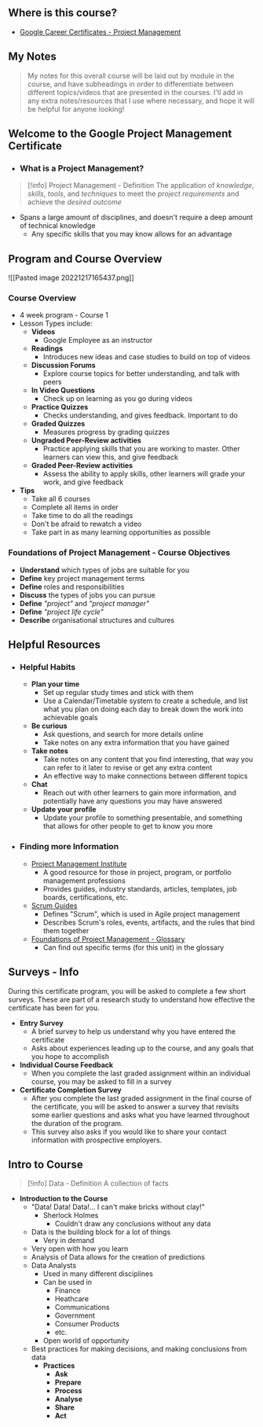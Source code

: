 ## Where is this course?
- [Google Career Certificates - Project Management](https://www.coursera.org/professional-certificates/google-project-management)

## My Notes
> My notes for this overall course will be laid out by module in the course, and have subheadings in order to differentiate between different topics/videos that are presented in the courses. I'll add in any extra notes/resources that I use where necessary, and hope it will be helpful for anyone looking!

## Welcome to the Google Project Management Certificate
- ### What is a Project Management?
> [!info] Project Management - Definition
> The application of *knowledge*, *skills*, *tools*, and *techniques* to meet the *project requirements* and achieve the *desired outcome* 
- Spans a large amount of disciplines, and doesn't require a deep amount of technical knowledge
	- Any specific skills that you may know allows for an advantage

## Program and Course Overview
![[Pasted image 20221217165437.png]]
### Course Overview
- 4 week program - Course 1
- Lesson Types include:
	- **Videos**
		- Google Employee as an instructor
	- **Readings**
		- Introduces new ideas and case studies to build on top of videos
	- **Discussion Forums**
		- Explore course topics for better understanding, and talk with peers
	- **In Video Questions**
		- Check up on learning as you go during videos
	- **Practice Quizzes**
		- Checks understanding, and gives feedback. Important to do
	- **Graded Quizzes** 
		- Measures progress by grading quizzes
	- **Ungraded Peer-Review activities** 
		- Practice applying skills that you are working to master. Other learners can view this, and give feedback
	- **Graded Peer-Review activities** 
		- Assess the ability to apply skills, other learners will grade your work, and give feedback
- **Tips**
	- Take all 6 courses
	- Complete all items in order
	- Take time to do all the readings
	- Don't be afraid to rewatch a video
	- Take part in as many learning opportunities as possible

### Foundations of Project Management - Course Objectives
- **Understand** which types of jobs are suitable for you
- **Define** key project management terms
- **Define** roles and responsibilities
- **Discuss** the types of jobs you can pursue
- **Define** *"project"* and *"project manager"*
- **Define** *"project life cycle"*
- **Describe** organisational structures and cultures

## Helpful Resources
- ### Helpful Habits
	- **Plan your time**
		- Set up regular study times and stick with them
		- Use a Calendar/Timetable system to create a schedule, and list what you plan on doing each day to break down the work into achievable goals
	- **Be curious**
		- Ask questions, and search for more details online
		- Take notes on any extra information that you have gained
	- **Take notes**
		- Take notes on any content that you find interesting, that way you can refer to it later to revise or get any extra content
		- An effective way to make connections between different topics
	- **Chat**
		- Reach out with other learners to gain more information, and potentially have any questions you may have answered
	- **Update your profile**
		- Update your profile to something presentable, and something that allows for other people to get to know you more
- ### Finding more Information
	- [Project Management Institute](https://www.pmi.org/)
		- A good resource for those in project, program, or portfolio management professions
		- Provides guides, industry standards, articles, templates, job boards, certifications, etc.
	- [Scrum Guides](https://scrumguides.org/index.html)
		- Defines "Scrum", which is used in Agile project management
		- Describes Scrum's roles, events, artifacts, and the rules that bind them together
	- [Foundations of Project Management - Glossary](https://www.coursera.org/learn/project-management-foundations/resources/R9Ijr)
		- Can find out specific terms (for this unit) in the glossary

## Surveys - Info
During this certificate program, you will be asked to complete a few short surveys. These are part of a research study to understand how effective the certificate has been for you.
- **Entry Survey**
	- A brief survey to help us understand why you have entered the certificate 
	- Asks about experiences leading up to the course, and any goals that you hope to accomplish
- **Individual Course Feedback**
	- When you complete the last graded assignment within an individual course, you may be asked to fill in a survey
- **Certificate Completion Survey**
	- After you complete the last graded assignment in the final course of the certificate, you will be asked to answer a survey that revisits some earlier questions and asks what you have learned throughout the duration of the program.
	- This survey also asks if you would like to share your contact information with prospective employers.

## Intro to Course
> [!info] Data - Definition
> A collection of facts
- **Introduction to the Course**
	- "Data! Data! Data!... I can't make bricks without clay!"
		- Sherlock Holmes
			- Couldn't draw any conclusions without any data
	- Data is the building block for a lot of things
		- Very in demand
	- Very open with how you learn
	- Analysis of Data allows for the creation of predictions
	- Data Analysts
		- Used in many different disciplines
		- Can be used in
			- Finance
			- Heathcare
			- Communications
			- Government
			- Consumer Products
			- etc.
		- Open world of opportunity
	- Best practices for making decisions, and making conclusions from data
		- **Practices**
			- **Ask**
			- **Prepare**
			- **Process**
			- **Analyse**
			- **Share**
			- **Act**


